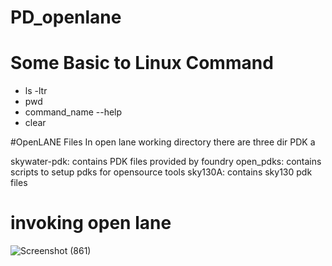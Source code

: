 # PD_openlane

# Some Basic to Linux Command
* ls -ltr  <br> 
* pwd 
* command_name --help   <br> 
* clear  <br> 

 
#OpenLANE Files
In open lane working directory there are three dir PDK a

skywater-pdk: contains PDK files provided by foundry
open_pdks: contains scripts to setup pdks for opensource tools
sky130A: contains sky130 pdk files

# invoking open lane 
![Screenshot (861)](https://github.com/lsr20/PD_openlane/assets/141831819/da600eb1-a71c-4b2f-b0ad-1c8404233d36)

